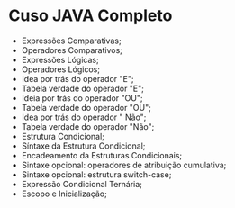 # Cuso JAVA Completo



- Expressões Comparativas;
- Operadores Comparativos;
- Expressões Lógicas;
- Operadores Lógicos;
- Idea por trás do operador "E";
- Tabela verdade do operador "E";
- Ideia por trás do operador "OU";
- Tabela verdade do operador "OU";
- Idea por trás do operador " Não";
- Tabela verdade do operador "Não";
- Estrutura Condicional;
- Síntaxe da Estrutura Condicional;
- Encadeamento da Estruturas Condicionais;
- Sintaxe opcional: operadores de atribuição cumulativa;
- Sintaxe opcional: estrutura switch-case;
- Expressão Condicional Ternária;
- Escopo e Inicialização;




